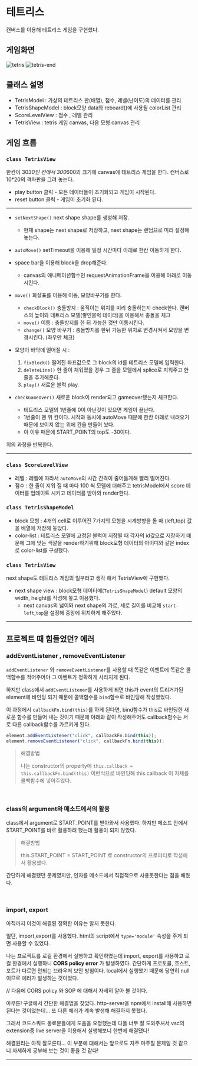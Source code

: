 # 테트리스

캔버스를 이용해 테트리스 게임을 구현했다.

## 게임화면

![tetris](https://user-images.githubusercontent.com/67357426/101119646-22caa200-362f-11eb-93f4-013580c856f6.PNG)
![tetris-end](https://user-images.githubusercontent.com/67357426/101119652-24946580-362f-11eb-9b95-a772b6e1b4d8.PNG)

## 클래스 설명

- TetrisModel : 가상의 테트리스 판(배열), 점수, 레벨(난이도)의 데이터를 관리
- TetrisShapeModel : block모양 data와 reboard()에 사용될 colorList 관리
- ScoreLevelView : 점수 , 레벨 관리
- TetrisView : tetris 게임 canvas, 다음 모형 canvas 관리

## 게임 흐름

### `class TetrisView`

한칸이 30*30인 칸에서 300*600의 크기에 canvas에 테트리스 게임을 한다. 캔버스로 10\*20의 격자판을 그려 놓는다.

- play button 클릭 - 모든 데이터들이 초기화되고 게임이 시작된다.
- reset button 클릭 - 게임이 초기화 된다.

---

- `setNextShape()` next shape shape를 생성해 저장.
  - 현재 shape는 next shape로 저장하고, next shape는 랜덤으로 미리 설정해 놓는다.
- `autoMove()` setTimeout을 이용해 일정 시간마다 아래로 한칸 이동하게 한다.
- space bar을 이용해 block을 drop해준다.

  - canvas의 애니메이션함수인 requestAnimationFrame을 이용해 아래로 이동시킨다.

- `move()` 화살표를 이용해 이동, 모양바꾸기를 한다.

  - `checkBlock()` 충돌방지 : 움직이는 위치를 미리 충돌하는지 check한다.
    캔버스의 높이와 테트리스 모델(쌓인블럭 데이터)을 이용해서 충돌을 체크
  - `move()` 이동 : 충돌방지를 한 뒤 가능한 것만 이동시킨다.
  - `change()` 모양 바꾸기 : 충돌방지를 한뒤 가능한 위치로 변경시켜서 모양을 변경시킨다. (좌우만 체크)

- 모양이 바닥에 떨어질 시 :

  1. `fixBlock()` 떨어진 좌표값으로 그 block의 id를 테트리스 모델에 입력한다.
  2. `deleteLine()` 한 줄이 채워졌을 경우 그 줄을 모델에서 splice로 지워주고 한줄을 추가해준다.
  3. `play()` 새로운 블럭 play.

- `checkGameOver()` 새로운 block이 render되고 gameover됐는지 체크한다.
  - 테트리스 모델의 1번줄에 0이 아닌것이 있으면 게임이 끝난다.
  - 1번줄이 맨 위 칸이다. 시작과 동시에 autoMove 때문에 한칸 아래로 내려오기
    때문에 보이지 않는 위에 칸을 만들어 놨다.
  - 이 이유 때문에 START_POINT의 top도 -30이다.

위의 과정을 반복한다.

---

### `class ScoreLevelView`

- 레벨 : 레벨에 따라서 `autoMove`의 시간 간격이 줄어들게해 빨리 떨어진다.
- 점수 : 한 줄이 지워 질 때 마다 100 씩 모델에 더해주고 tetrisModel에서 score 데이터를 업데이트 시키고 데이터를 받아와 render한다.

### `class TetrisShapeModel`

- block 모형 : 4개의 cell로 이루어진 7가지의 모형을 시계방향을 돌 때 (left,top) 값을
  배열에 저장해 놓았다.
- color-list : 테트리스 모델에 고정된 블럭이 저장될 때 각자의 id값으로 저장하기 때문에
  그에 맞는 색깔을 render하기위해 block모형 데이터의 아이디와 같은 index로
  color-list를 구성했다.

### `class TetrisView`

next shape도 테트리스 게임의 일부라고 생각 해서 TetrisView에 구현했다.

- next shape view : block모형 데이터에(`TetrisShapeModel`) default 모양의 width, height를 작성해 놓고 이용했다.
  - next canvas의 넓이와 next shape의 가로, 세로 길이를 비교해 `start-left`,`top`을 설정해 중앙에 위치하게 해주었다.

---

## 프로젝트 때 힘들었던? 에러

### addEventListener , removeEventListener

`addEventListener` 와 `removeEventListener`를 사용할 때 똑같은 이벤트에 똑같은 콜백함수를 적어주어야 그 이벤트가 정확하게 사라지게 된다.

하지만 class에서 `addEventListener`를 사용하게 되면 this가 event의 트리거가된 element에 바인딩 되기 때문에 콜백함수를 `bind`함수로 바인딩해 작성했었다.

이 과정에서 `callbackFn.bind(this)`를 하게 된다면, bind함수가 this로 바인딩한 새로운 함수를 만들어 내는 것이기 때문에 아래와 같이 작성해주어도 callback함수는 서로 다른 callback함수를 가르키게 된다.

```javascript
element.addEventListener("click", callbackFn.bind(this));
element.removeEventListener("click", callbackFn.bind(this));
```

> 해결방법
>
> 나는 constructor의 property에 `this.callback = this.callbackFn.bind(this)`
> 이런식으로 바인딩해 this.callback 이 자체를 콜백함수에 넣어주었다.

</br>

### class의 argument와 메소드에서의 활용

class에서 argument로 START_POINT를 받아와서 사용했다. 하지만 메소드 안에서 START_POINT를 바로 활용하려 했는데 활용이 되지 않았다.

> 해결방법
>
> this.START_POINT = START_POINT 로 constructor의 프로퍼티로 작성해서 활용했다.

간단하게 해결됐던 문제였지만, 인자를 메소드에서 직접적으로 사용못한다는 점을 배웠다.

</br>

### import, export

아직까지 이것이 해결된 정확한 이유는 알지 못한다.

일단, import,export를 사용했다. html의 script에서 `type='module'` 속성을 주게 되면 사용할 수 있었다.

나는 프로젝트를 로컬 환경에서 실행하고 확인하였는데 import, export를 사용하고 로컬 환경에서 실행하니 **CORS policy error** 가 발생하였다. 간단하게 프로토콜, 호스트, 포트가 다르면 안되는 브라우저 보안 방침이다. local에서 실행했기 때문에 당연히 null이므로 에러가 발생하는 것이었다.

// 다음에 CORS policy 와 SOP 에 대해서 자세히 알아 볼 것이다.

아무튼! 구글에서 간단한 해결법을 찾았다. http-server을 npm에서 install해 사용하면 된다는 것이었는데... 또 다른 에러가 계속 발생해 해결하지 못했다.

그래서 코드스쿼드 동료분들에게 도움을 요청했는데 다들 너무 잘 도와주셔서 vsc의 extension중 live server을 이용해서 실행해보니 한번에 해결됐다!

해결원리는 아직 잘모른다... 이 부분에 대해서는 앞으로도 자주 마주칠 문제일 것 같으니 자세하게 공부해 보는 것이 좋을 것 같다!

---
